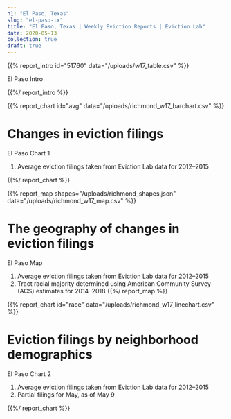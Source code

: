 ```yaml
---
h1: "El Paso, Texas"
slug: "el-paso-tx"
title: "El Paso, Texas | Weekly Eviction Reports | Eviction Lab"
date: 2020-05-13
collection: true
draft: true
---
```


{{% report_intro id="51760" data="/uploads/w17_table.csv" %}}

El Paso Intro

{{%/ report_intro %}}

{{% report_chart id="avg" data="/uploads/richmond_w17_barchart.csv" %}}

# Changes in eviction filings

El Paso Chart 1

1. Average eviction filings taken from Eviction Lab data for 2012–2015

{{%/ report_chart %}}

{{% report_map shapes="/uploads/richmond_shapes.json" data="/uploads/richmond_w17_map.csv" %}}

# The geography of changes in eviction filings

El Paso Map

1. Average eviction filings taken from Eviction Lab data for 2012–2015
2. Tract racial majority determined using American Community Survey (ACS) estimates for 2014–2018
   {{%/ report_map %}}

{{% report_chart id="race" data="/uploads/richmond_w17_linechart.csv" %}}

# Eviction filings by neighborhood demographics

El Paso Chart 2

1. Average eviction filings taken from Eviction Lab data for 2012–2015
2. Partial filings for May, as of May 9

{{%/ report_chart %}}
